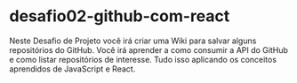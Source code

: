 # desafio02-github-com-react
Neste Desafio de Projeto você irá criar uma Wiki para salvar alguns repositórios do GitHub. Você irá aprender a como consumir a API do GitHub e como listar repositórios de interesse. Tudo isso aplicando os conceitos aprendidos de JavaScript e React.
